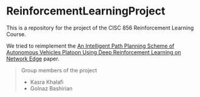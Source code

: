 # ReinforcementLearningProject
This is a repository for the project of the CISC 856 Reinforcement Learning Course.

We tried to reimplement the [An Intelligent Path Planning Scheme of Autonomous Vehicles Platoon Using Deep Reinforcement Learning on Network Edge](https://ieeexplore.ieee.org/abstract/document/9102259) paper.
> Group members of the project
>* Kasra Khalafi
>* Golnaz Bashirian
